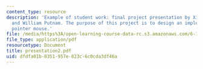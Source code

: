 ```yaml
---
content_type: resource
description: 'Example of student work: final project presentation by Xinpeng Huang
  and William Putnam. The purpose of this project is to design an implement a laser
  pointer mouse.'
file: /media/https%3A/open-learning-course-data-rc.s3.amazonaws.com/6-111-introductory-digital-systems-laboratory-spring-2006/dfdfa01b0351957e823c6c0cda3df46a_presentation2.pdf
file_type: application/pdf
resourcetype: Document
title: presentation2.pdf
uid: dfdfa01b-0351-957e-823c-6c0cda3df46a
---
```

